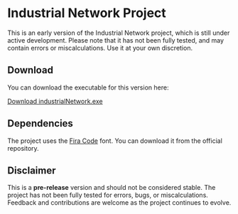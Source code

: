 # Industrial Network Project

This is an early version of the Industrial Network project, which is still under active development. Please note that it has not been fully tested, and may contain errors or miscalculations. Use it at your own discretion.

## Download

You can download the executable for this version here:

[Download industrialNetwork.exe](https://github.com/CesarCruzUtec/industrialNetwork/releases/download/v0.0.2/industrialNetwork.exe)

## Dependencies

The project uses the [Fira Code](https://github.com/tonsky/FiraCode) font. You can download it from the official repository.

## Disclaimer

This is a **pre-release** version and should not be considered stable. The project has not been fully tested for errors, bugs, or miscalculations. Feedback and contributions are welcome as the project continues to evolve.

